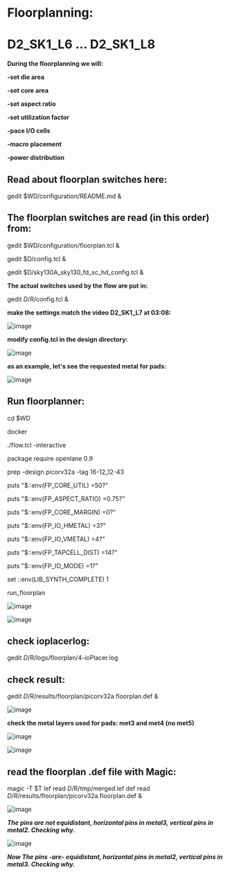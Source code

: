 # Floorplanning:

# D2_SK1_L6 ... D2_SK1_L8

**During the floorplanning we will:**

**-set die area**

**-set core area**

**-set aspect ratio**

**-set utilization factor**

**-pace I/O cells**

**-macro placement**

**-power distribution**



## Read about floorplan switches here:

gedit $WD/configuration/README.md &



## The floorplan switches are read (in this order) from:

gedit $WD/configuration/floorplan.tcl &

gedit $D/config.tcl &

gedit $D/sky130A_sky130_fd_sc_hd_config.tcl &

**The actual switches used by the flow are put in:**

gedit $D/$R/config.tcl &

**make the settings match the video D2_SK1_L7 at 03:08:**

![image](https://github.com/user-attachments/assets/e410a4eb-ab79-4a23-8cf5-0032ecbed258)

**modify config.tcl in the design directory:**

![image](https://github.com/user-attachments/assets/1f23c04d-e975-4cca-b223-5e96c49ab8c7)

**as an example, let's see the requested metal for pads:**

![image](https://github.com/user-attachments/assets/25a673e6-1f87-477d-a4bd-c48492506881)


## Run floorplanner:

cd $WD

docker

./flow.tcl -interactive

package require openlane 0.9

prep -design picorv32a -tag 16-12_12-43


puts "$::env(FP_CORE_UTIL) =50?"

puts "$::env(FP_ASPECT_RATIO) =0.75?"

puts "$::env(FP_CORE_MARGIN) =0?"

puts "$::env(FP_IO_HMETAL) =3?"

puts "$::env(FP_IO_VMETAL) =4?"

puts "$::env(FP_TAPCELL_DIST) =14?"

puts "$::env(FP_IO_MODE) =1?"


set ::env(LIB_SYNTH_COMPLETE) 1

run_floorplan

![image](https://github.com/user-attachments/assets/8109629b-5971-4e23-9cda-ba18494c3cc9)

![image](https://github.com/user-attachments/assets/4d0cb450-fbc4-410f-849e-f73c68f1aea6)


## check ioplacerlog:

gedit $D/$R/logs/floorplan/4-ioPlacer.log

## check result:

gedit $D/$R/results/floorplan/picorv32a.floorplan.def &

![image](https://github.com/user-attachments/assets/997b5c05-a245-4e62-bb6d-2e7d1701ecf3)

**check the metal layers used for pads: met3 and met4 (no met5)**

![image](https://github.com/user-attachments/assets/d68f0a9c-5e53-4677-8513-bf600b1d4c97)

![image](https://github.com/user-attachments/assets/d1ff2ad6-c752-4f8f-be44-bcbdae9fccec)


## read the floorplan .def file with Magic:

magic -T $T lef read $D/$R/tmp/merged.lef def read $D/$R/results/floorplan/picorv32a.floorplan.def &

![image](https://github.com/user-attachments/assets/0d4afac0-ba8c-439d-beed-aa020f9d543a)

***The pins are not equidistant, horizontal pins in metal3, vertical pins in metal2. Checking why.***

![image](https://github.com/user-attachments/assets/37b7940b-0aef-42b6-8a9c-c703da381ed3)



***Now The pins -are- equidistant, horizontal pins in metal2, vertical pins in metal3. Checking why.***

